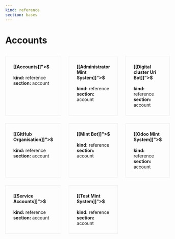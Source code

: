 ```yaml
---
kind: reference
section: bases
---
```


# Accounts

<div style="display: grid; grid-template-columns: repeat(3, 1fr); gap: 1.5rem; margin: 2rem 0;">
  <div style="border: 1px solid #eaecef; padding: 1.5rem;">
    <strong>[[Accounts]]">$</a></strong><br/><br/>
    <strong>kind:</strong> reference<br/>
    <strong>section:</strong> account<br/>
  </div>
  <div style="border: 1px solid #eaecef; padding: 1.5rem;">
    <strong>[[Administrator Mint System]]">$</a></strong><br/><br/>
    <strong>kind:</strong> reference<br/>
    <strong>section:</strong> account<br/>
  </div>
  <div style="border: 1px solid #eaecef; padding: 1.5rem;">
    <strong>[[Digital cluster Uri Bot]]">$</a></strong><br/><br/>
    <strong>kind:</strong> reference<br/>
    <strong>section:</strong> account<br/>
  </div>
  <div style="border: 1px solid #eaecef; padding: 1.5rem;">
    <strong>[[GitHub Organisation]]">$</a></strong><br/><br/>
    <strong>kind:</strong> reference<br/>
    <strong>section:</strong> account<br/>
  </div>
  <div style="border: 1px solid #eaecef; padding: 1.5rem;">
    <strong>[[Mint Bot]]">$</a></strong><br/><br/>
    <strong>kind:</strong> reference<br/>
    <strong>section:</strong> account<br/>
  </div>
  <div style="border: 1px solid #eaecef; padding: 1.5rem;">
    <strong>[[Odoo Mint System]]">$</a></strong><br/><br/>
    <strong>kind:</strong> reference<br/>
    <strong>section:</strong> account<br/>
  </div>
  <div style="border: 1px solid #eaecef; padding: 1.5rem;">
    <strong>[[Service Accounts]]">$</a></strong><br/><br/>
    <strong>kind:</strong> reference<br/>
    <strong>section:</strong> account<br/>
  </div>
  <div style="border: 1px solid #eaecef; padding: 1.5rem;">
    <strong>[[Test Mint System]]">$</a></strong><br/><br/>
    <strong>kind:</strong> reference<br/>
    <strong>section:</strong> account<br/>
  </div>
</div>

